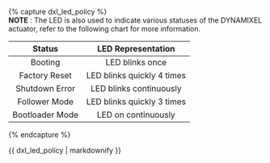{% capture dxl_led_policy %}  
**NOTE** : The LED is also used to indicate various statuses of the DYNAMIXEL actuator, refer to the following chart for more information.

|      Status      |  LED Representation  |
|:----------------:|:--------------------:|
|     Booting      |  LED blinks once           |
|   Factory Reset  | LED blinks quickly 4 times |
| Shutdown Error   |     LED blinks continuously     |{% if page.product_group=='dxl_x540' or page.ref=='mx-106-2' or page.ref=='mx-106' %}
|   Follower Mode     | LED blinks quickly 3 times |{% else %}{% endif %}
|    Bootloader Mode     |        LED on continuously       |

{% endcapture %}
<div class="notice">{{ dxl_led_policy | markdownify }}</div>
